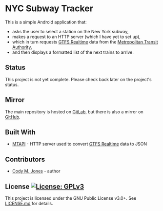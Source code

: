 # NYC Subway Tracker

This is a simple Android application that:

* asks the user to select a station on the New York subway,
* makes a request to an HTTP server (which I have yet to set up), 
* which in turn requests [GTFS Realtime](https://developers.google.com/transit/gtfs-realtime/) data from the [Metropolitan Transit Authority](https://new.mta.info/),
* and then displays a formatted list of the next trains to arrive.

## Status

This project is not yet complete. Please check back later on the project's
status.

## Mirror

The main repository is hosted on [GitLab](https://gitlab.com/cmjones/nyc-subway-tracker), but there is also a mirror on [GitHub](https://github.com/jones-cody/nyc-subway-tracker/).

## Built With

* [MTAPI](https://github.com/jonthornton/MTAPI/) - HTTP server used to convert [GTFS Realtime](https://developers.google.com/transit/gtfs-realtime/) data to JSON

## Contributors

* [Cody M. Jones](https://gitlab.com/cmjones) - author

## License [![License: GPLv3](https://img.shields.io/badge/License-GPLv3-blue.svg)](https://www.gnu.org/licenses/gpl-3.0)

This project is licensed under the GNU Public License v3.0+. See [LICENSE.md](LICENSE.md) for
details.
